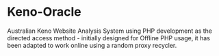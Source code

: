 # Keno-Oracle
Australian Keno Website Analysis System using PHP development as the directed access method - initially designed for Offline PHP usage, it has been adapted to work online using a random proxy recycler.
